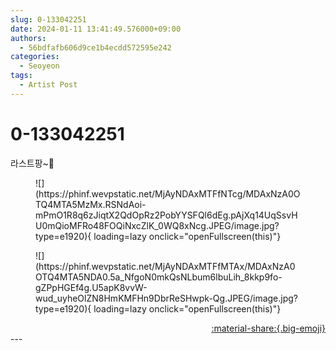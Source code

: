 ```yaml
---
slug: 0-133042251
date: 2024-01-11 13:41:49.576000+09:00
authors:
  - 56bdfafb606d9ce1b4ecdd572595e242
categories:
  - Seoyeon
tags:
  - Artist Post
---
```


# 0-133042251

<div class="post-container" markdown="1">
<div class="content-container md-sidebar__scrollwrap" markdown="1">

라스트팡~🎉
<figure markdown="1">
![](https://phinf.wevpstatic.net/MjAyNDAxMTFfNTcg/MDAxNzA0OTQ4MTA5MzMx.RSNdAoi-mPmO1R8q6zJiqtX2QdOpRz2PobYYSFQl6dEg.pAjXq14UqSsvHU0mQioMFRo48FOQiNxcZlK_0WQ8xNcg.JPEG/image.jpg?type=e1920){ loading=lazy onclick="openFullscreen(this)"}
</figure>

<figure markdown="1">
![](https://phinf.wevpstatic.net/MjAyNDAxMTFfMTAx/MDAxNzA0OTQ4MTA5NDA0.5a_NfgoN0mkQsNLbum6lbuLih_8kkp9fo-gZPpHGEf4g.U5apK8vvW-wud_uyheOlZN8HmKMFHn9DbrReSHwpk-Qg.JPEG/image.jpg?type=e1920){ loading=lazy onclick="openFullscreen(this)"}
</figure>


</div>
</div>

<div style="text-align: right;" markdown="1">
<a href="https://weverse.io/fromis9/artist/0-133042251" style="text-align: right;">:material-share:{.big-emoji}</a>
</div>
---
